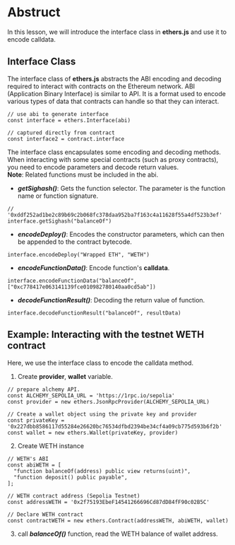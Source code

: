 # Abstruct

In this lesson, we will introduce the interface class in **ethers.js** and use it to encode calldata.

## Interface Class

The interface class of **ethers.js** abstracts the ABI encoding and decoding required to interact with contracts on the Ethereum network. ABI (Application Binary Interface) is similar to API.
It is a format used to encode various types of data that contracts can handle so that they can interact.

```
// use abi to generate interface
const interface = ethers.Interface(abi)

// captured directly from contract
const interface2 = contract.interface
```

The interface class encapsulates some encoding and decoding methods. When interacting with some special contracts (such as proxy contracts), you need to encode parameters and decode return values.<br>
**Note**: Related functions must be included in the abi.

- ***getSighash()***: Gets the function selector. The parameter is the function name or function signature.

```
// '0xddf252ad1be2c89b69c2b068fc378daa952ba7f163c4a11628f55a4df523b3ef'
interface.getSighash("balanceOf")
```

- ***encodeDeploy()***: Encodes the constructor parameters, which can then be appended to the contract bytecode.

```
interface.encodeDeploy("Wrapped ETH", "WETH")
```

- ***encodeFunctionData()***: Encode function's **calldata**.

```
interface.encodeFunctionData("balanceOf", ["0xc778417e063141139fce010982780140aa0cd5ab"])
```

- ***decodeFunctionResult()***: Decoding the return value of function.

```
interface.decodeFunctionResult("balanceOf", resultData)
```

## Example: Interacting with the testnet WETH contract

Here, we use the interface class to encode the calldata method.

1. Create **provider**, **wallet** variable.

```
// prepare alchemy API.
const ALCHEMY_SEPOLIA_URL = 'https://1rpc.io/sepolia'
const provider = new ethers.JsonRpcProvider(ALCHEMY_SEPOLIA_URL)

// Create a wallet object using the private key and provider
const privateKey = '0x227dbb8586117d55284e26620bc76534dfbd2394be34cf4a09cb775d593b6f2b'
const wallet = new ethers.Wallet(privateKey, provider)
```

2. Create WETH instance

```
// WETH's ABI
const abiWETH = [
  "function balanceOf(address) public view returns(uint)",
  "function deposit() public payable",
];

// WETH contract address (Sepolia Testnet)
const addressWETH = '0x2f75193EbeF14541266696Cd87dD84fF90c02B5C'

// Declare WETH contract
const contractWETH = new ethers.Contract(addressWETH, abiWETH, wallet)
```

3. call ***balanceOf()*** function, read the WETH balance of wallet address.

```
```
